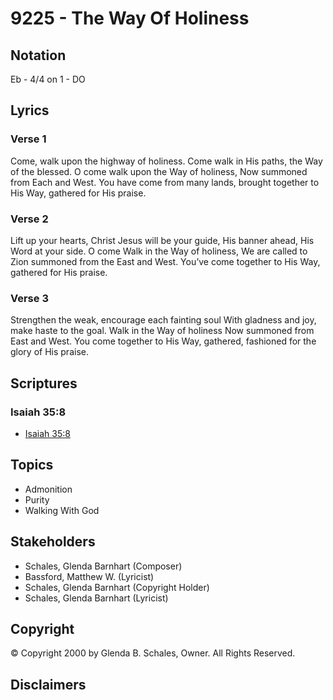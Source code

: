 # 9225 - The Way Of Holiness

## Notation

Eb - 4/4 on 1 - DO

## Lyrics

### Verse 1

Come, walk upon the highway of holiness. Come walk in His paths, the Way of the blessed. O come walk upon the Way of holiness, Now summoned from Each and West.  You have come from many lands, brought together to His Way, gathered for His praise.

### Verse 2

Lift up your hearts, Christ Jesus will be your guide, His banner ahead, His Word at your side. O come Walk in the Way of holiness, We are called to Zion summoned from the East and West. You’ve come together to His Way, gathered for His praise.

### Verse 3

Strengthen the weak, encourage each fainting soul With gladness and joy, make haste to the goal. Walk in the Way of holiness Now summoned from East and West. You come together to His Way, gathered, fashioned for the glory of His praise.


## Scriptures

### Isaiah 35:8

- [Isaiah 35:8](https://www.biblegateway.com/passage/?search=Isaiah%2035%3A8)


## Topics

- Admonition
- Purity
- Walking With God

## Stakeholders

- Schales, Glenda Barnhart (Composer)
- Bassford, Matthew W. (Lyricist)
- Schales, Glenda Barnhart (Copyright Holder)
- Schales, Glenda Barnhart (Lyricist)

## Copyright

© Copyright 2000 by Glenda B. Schales, Owner. All Rights Reserved.


## Disclaimers


